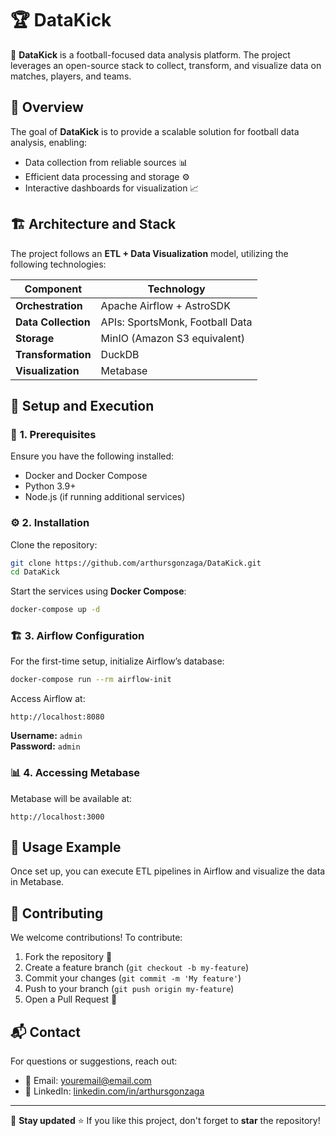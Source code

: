 # 🏆 DataKick

🚀 **DataKick** is a football-focused data analysis platform. The project leverages an open-source stack to collect, transform, and visualize data on matches, players, and teams.

## 📌 Overview

The goal of **DataKick** is to provide a scalable solution for football data analysis, enabling:

- Data collection from reliable sources 📊
- Efficient data processing and storage ⚙️
- Interactive dashboards for visualization 📈

## 🏗️ Architecture and Stack

The project follows an **ETL + Data Visualization** model, utilizing the following technologies:

| Component           | Technology                      |
| ------------------- | ------------------------------- |
| **Orchestration**   | Apache Airflow + AstroSDK       |
| **Data Collection** | APIs: SportsMonk, Football Data |
| **Storage**         | MinIO (Amazon S3 equivalent)    |
| **Transformation**  | DuckDB                          |
| **Visualization**   | Metabase                        |

## 🚀 Setup and Execution

### 🔧 **1. Prerequisites**

Ensure you have the following installed:

- Docker and Docker Compose
- Python 3.9+
- Node.js (if running additional services)

### ⚙️ **2. Installation**

Clone the repository:

```bash
git clone https://github.com/arthursgonzaga/DataKick.git
cd DataKick
```

Start the services using **Docker Compose**:

```bash
docker-compose up -d
```

### 🏗 **3. Airflow Configuration**

For the first-time setup, initialize Airflow’s database:

```bash
docker-compose run --rm airflow-init
```

Access Airflow at:

```plaintext
http://localhost:8080
```

**Username:** `admin`  
**Password:** `admin`

### 📊 **4. Accessing Metabase**

Metabase will be available at:

```
http://localhost:3000
```

## 📌 Usage Example

Once set up, you can execute ETL pipelines in Airflow and visualize the data in Metabase.

## 🤝 Contributing

We welcome contributions! To contribute:

1. Fork the repository 🍴
2. Create a feature branch (`git checkout -b my-feature`)
3. Commit your changes (`git commit -m 'My feature'`)
4. Push to your branch (`git push origin my-feature`)
5. Open a Pull Request 🚀

## 📬 Contact

For questions or suggestions, reach out:

- 📧 Email: [youremail@email.com](mailto:arthursgonzaga@gmail.com)
- 🔗 LinkedIn: [linkedin.com/in/arthursgonzaga](https://linkedin.com/in/arthursgonzaga)

---

📌 **Stay updated** ⭐ If you like this project, don't forget to **star** the repository!
